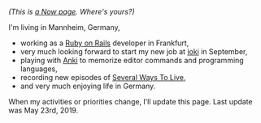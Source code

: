 <!-- 
.. title: What I'm doing at the moment
.. slug: now
.. date: 2016-06-22 17:44:06 UTC-05:00
.. tags: 
.. category: 
.. link: 
.. description: 
.. type: text
-->

*(This is [a Now page](http://nownownow.com/about). Where's yours?)*


I'm living in Mannheim, Germany,

- working as a [Ruby on Rails](https://www.railstutorial.org/book/) developer in Frankfurt,
- very much looking forward to start my new job at [ioki](https://ioki.com/) in September,
- playing with [Anki](https://apps.ankiweb.net/) to memorize editor commands and programming languages,
- recording new episodes of [Several Ways To Live](https://severalwaystolive.com/),
- and very much enjoying life in Germany.

When my activities or priorities change, I’ll update this page. Last update was May 23rd, 2019.
